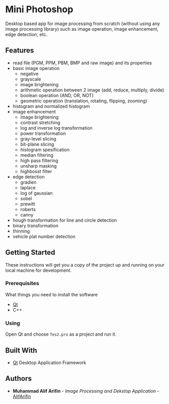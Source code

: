 # Mini Photoshop
Desktop based app for image processing from scratch (without using any image processing library) such as image operation, image enhancement, edge detection, etc.

## Features
- read file (PGM, PPM, PBM, BMP and raw image) and its properties
- basic image operation
  - negative
  - grayscale
  - image brightening
  - arithmetic operation between 2 image (add, reduce, multiply, divide)
  - boolean operation (AND, OR, NOT)
  - geometric operation (translation, rotating, flipping, zooming)
- histogram and normalized histogram
- image enhancement
  - image brightening
  - contrast stretching
  - log and inverse log transformation
  - power transformation
  - gray-level slicing
  - bit-plane slicing
  - histogram spesification
  - median filtering
  - high pass filtering
  - unsharp masking
  - highbosst filter
- edge detection
  - gradien
  - laplace
  - log of gaussian
  - sobel
  - prewitt
  - roberts
  - canny
- hough transformation for line and circle detection
- binary transformation
- thinning
- vehicle plat number detection

## Getting Started
These instructions will get you a copy of the project up and running on your local machine for development.

### Prerequisites
What things you need to install the software
- [Qt](https://www.qt.io/)
- C++

### Using
Open Qt and choose `Tes2.pro` as a project and run it.

## Built With

- [Qt](https://www.qt.io/) Desktop Application Framework

## Authors
* **Muhammad Alif Arifin** - *Image Processing and Dekstop Application* - [AlifArifin](https://github.com/AlifArifin)
